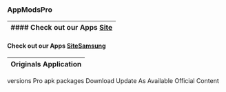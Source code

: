 ### AppModsPro 

|#### Check out our Apps [Site](https://github.com/Gustavo112603/seal/releases/tag/Seal)
|----------------------------------------------------------------------------------------|
#### Check out our Apps [SiteSamsung](https://github.com/Gustavo112603/seal/releases/tag/Samsung)


|Originals Application
|-------------------------|
 versions Pro
 apk packages
 Download
 Update As Available
 Official Content







